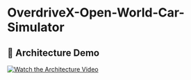 # OverdriveX-Open-World-Car-Simulator


## 🎥 Architecture Demo

[![Watch the Architecture Video](https://i.imgur.com/3ZQ3Z8K.png)](https://drive.google.com/file/d/1i2mylZPkNS0xfHZFPDXBwGHpNaXTu-xR/view?usp=drive_link)
